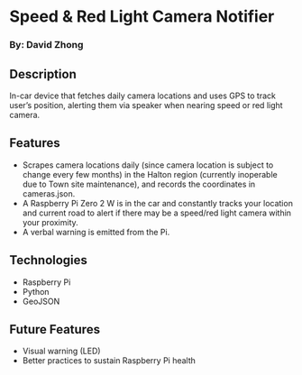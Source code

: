 # Speed & Red Light Camera Notifier
### By: David Zhong

## Description
In-car device that fetches daily camera locations and uses GPS to track user’s position, alerting them via speaker when nearing speed or red light camera.

## Features
- Scrapes camera locations daily (since camera location is subject to change every few months) in the Halton region (currently inoperable due to Town site maintenance), and records the coordinates in cameras.json.
- A Raspberry Pi Zero 2 W is in the car and constantly tracks your location and current road to alert if there may be a speed/red light camera within your proximity.
- A verbal warning is emitted from the Pi.

## Technologies
- Raspberry Pi
- Python
- GeoJSON

## Future Features
- Visual warning (LED)
- Better practices to sustain Raspberry Pi health
